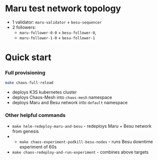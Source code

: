 
# Maru test network topology

- 1 validator: `maru-validator` + `besu-sequencer`
- 2 followers:
  - `maru-follower-0-0` + `besu-follower-0`,
  - `maru-follower-1-0` + `besu-follower-1`

# Quick start

### Full provisioning

```bash
make chaos-full-reload
```

- deploys K3S kubernetes cluster
- deploys Chaos-Mesh into `chaos-mesh` namespace
- deploys Maru and Besu network into `default` namespace

### Other helpful commands

- `make helm-redeploy-maru-and-besu` - redeploys Maru + Besu network from genesis
- - `make chaos-experiment-podkill-besu-nodes` - runs Besu downtime experiment of 60s
- `make chaos-redeploy-and-run-experiment` - combines above targets

